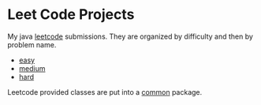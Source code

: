 # Leet Code Projects

My java [leetcode] submissions.
They are organized by difficulty and then by problem name.
* [easy]
* [medium]
* [hard]

Leetcode provided classes are put into a [common] package.

[leetcode]: https://leetcode.com/
[easy]:src/easy
[medium]:src/medium
[hard]:src/hard
[common]: src/common